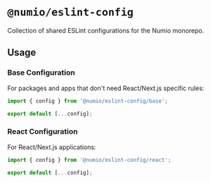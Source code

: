 # `@numio/eslint-config`

Collection of shared ESLint configurations for the Numio monorepo.

## Usage

### Base Configuration

For packages and apps that don't need React/Next.js specific rules:

```js
import { config } from '@numio/eslint-config/base';

export default [...config];
```

### React Configuration

For React/Next.js applications:

```js
import { config } from '@numio/eslint-config/react';

export default [...config];
```
